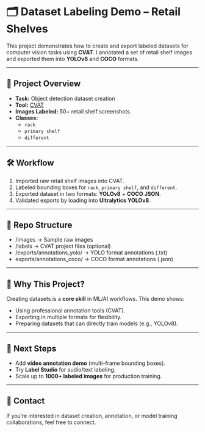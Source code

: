 # 🗂️ Dataset Labeling Demo – Retail Shelves

This project demonstrates how to create and export labeled datasets for computer vision tasks using **CVAT**.
I annotated a set of retail shelf images and exported them into **YOLOv8** and **COCO** formats.

---

## 📌 Project Overview
- **Task:** Object detection dataset creation
- **Tool:** [CVAT](https://cvat.org/)
- **Images Labeled:** 50+ retail shelf screenshots
- **Classes:**
  - `rack`
  - `primary shelf`
  - `different`

---

## 🛠️ Workflow
1. Imported raw retail shelf images into CVAT.
2. Labeled bounding boxes for `rack`, `primary shelf`, and `different`.
3. Exported dataset in two formats: **YOLOv8** + **COCO JSON**.
4. Validated exports by loading into **Ultralytics YOLOv8**.

---

## 📂 Repo Structure
- /images        → Sample raw images
- /labels        → CVAT project files (optional)
- /exports/annotations_yolo/ → YOLO format annotations (.txt)
- exports/annotations_coco/ → COCO format annotations (.json)
     

---

## 🚀 Why This Project?
Creating datasets is a **core skill** in ML/AI workflows.
This demo shows:
- Using professional annotation tools (CVAT).
- Exporting in multiple formats for flexibility.
- Preparing datasets that can directly train models (e.g., YOLOv8).

---

## 🔮 Next Steps
- Add **video annotation demo** (multi-frame bounding boxes).
- Try **Label Studio** for audio/text labeling.
- Scale up to **1000+ labeled images** for production training.

---

## 📧 Contact
If you’re interested in dataset creation, annotation, or model training collaborations, feel free to connect.
